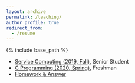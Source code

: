 ```yaml
---
layout: archive
permalink: /teaching/
author_profile: true
redirect_from:
  - /resume
---
```


{% include base_path %}

* [Service Computing (2019, Fall)](http://guoshengkang.github.io/teaching/2019-fall-service-computing), Senior Student
* [C Programming (2020, Spring)](http://guoshengkang.github.io/teaching/2020-spring-c-programming), Freshman
* [Homework & Answer](http://guoshengkang.github.io/teaching/2020-spring-c-programming-HW)